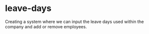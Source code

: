 # leave-days
Creating a system where we can input the leave days used within the company and add or remove employees.
